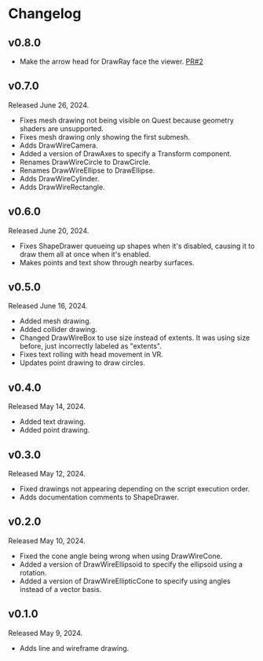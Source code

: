 # Changelog

## v0.8.0

- Make the arrow head for DrawRay face the viewer. [PR#2](https://github.com/Vavassor/ParaDraw/pull/2)

## v0.7.0

Released June 26, 2024.

- Fixes mesh drawing not being visible on Quest because geometry shaders are unsupported.
- Fixes mesh drawing only showing the first submesh.
- Adds DrawWireCamera.
- Added a version of DrawAxes to specify a Transform component.
- Renames DrawWireCircle to DrawCircle.
- Renames DrawWireEllipse to DrawEllipse.
- Adds DrawWireCylinder.
- Adds DrawWireRectangle.

## v0.6.0

Released June 20, 2024.

- Fixes ShapeDrawer queueing up shapes when it's disabled, causing it to draw them all at once when it's enabled.
- Makes points and text show through nearby surfaces.

## v0.5.0

Released June 16, 2024.

- Added mesh drawing.
- Added collider drawing.
- Changed DrawWireBox to use size instead of extents. It was using size before, just incorrectly labeled as "extents".
- Fixes text rolling with head movement in VR.
- Updates point drawing to draw circles.

## v0.4.0

Released May 14, 2024.

- Added text drawing.
- Added point drawing.

## v0.3.0

Released May 12, 2024.

- Fixed drawings not appearing depending on the script execution order.
- Adds documentation comments to ShapeDrawer.

## v0.2.0

Released May 10, 2024.

- Fixed the cone angle being wrong when using DrawWireCone.
- Added a version of DrawWireEllipsoid to specify the ellipsoid using a rotation.
- Added a version of DrawWireEllipticCone to specify using angles instead of a vector basis.

## v0.1.0

Released May 9, 2024.

- Adds line and wireframe drawing.
